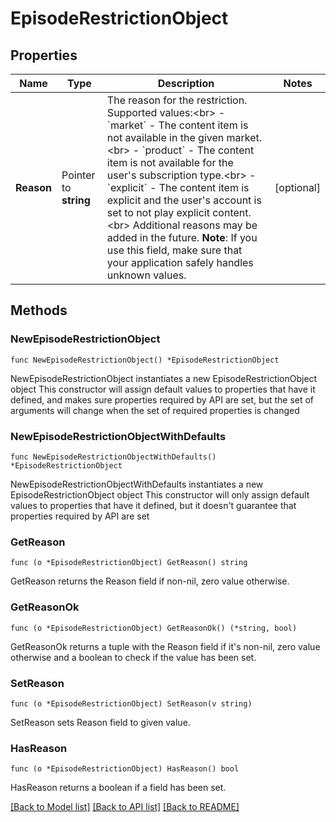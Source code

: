 # EpisodeRestrictionObject

## Properties

Name | Type | Description | Notes
------------ | ------------- | ------------- | -------------
**Reason** | Pointer to **string** | The reason for the restriction. Supported values:&lt;br&gt; - &#x60;market&#x60; - The content item is not available in the given market.&lt;br&gt; - &#x60;product&#x60; - The content item is not available for the user&#39;s subscription type.&lt;br&gt; - &#x60;explicit&#x60; - The content item is explicit and the user&#39;s account is set to not play explicit content.&lt;br&gt; Additional reasons may be added in the future. **Note**: If you use this field, make sure that your application safely handles unknown values.  | [optional] 

## Methods

### NewEpisodeRestrictionObject

`func NewEpisodeRestrictionObject() *EpisodeRestrictionObject`

NewEpisodeRestrictionObject instantiates a new EpisodeRestrictionObject object
This constructor will assign default values to properties that have it defined,
and makes sure properties required by API are set, but the set of arguments
will change when the set of required properties is changed

### NewEpisodeRestrictionObjectWithDefaults

`func NewEpisodeRestrictionObjectWithDefaults() *EpisodeRestrictionObject`

NewEpisodeRestrictionObjectWithDefaults instantiates a new EpisodeRestrictionObject object
This constructor will only assign default values to properties that have it defined,
but it doesn't guarantee that properties required by API are set

### GetReason

`func (o *EpisodeRestrictionObject) GetReason() string`

GetReason returns the Reason field if non-nil, zero value otherwise.

### GetReasonOk

`func (o *EpisodeRestrictionObject) GetReasonOk() (*string, bool)`

GetReasonOk returns a tuple with the Reason field if it's non-nil, zero value otherwise
and a boolean to check if the value has been set.

### SetReason

`func (o *EpisodeRestrictionObject) SetReason(v string)`

SetReason sets Reason field to given value.

### HasReason

`func (o *EpisodeRestrictionObject) HasReason() bool`

HasReason returns a boolean if a field has been set.


[[Back to Model list]](../README.md#documentation-for-models) [[Back to API list]](../README.md#documentation-for-api-endpoints) [[Back to README]](../README.md)


